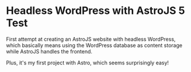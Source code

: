 # Headless WordPress with AstroJS 5 Test

First attempt at creating an AstroJS website with headless WordPress, which basically means using the WordPress database as content storage while AstroJS handles the frontend.

Plus, it's my first project with Astro, which seems surprisingly easy!